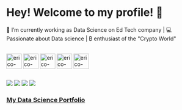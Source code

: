 # Hey! Welcome to my profile! 👋

🚀 I’m currently working as Data Science on Ed Tech company | 💻 Passionate about Data science | ₿ enthusiast of the "Crypto World"

<div style="display: inline_block"><br>
<img align="center" alt="erico-sql" height="40" width="40" src="https://cdn.jsdelivr.net/gh/devicons/devicon@latest/icons/azuresqldatabase/azuresqldatabase-original.svg">
<img align="center" alt="erico-Python" height="40" width="40" src="https://cdn.jsdelivr.net/gh/devicons/devicon@latest/icons/python/python-original.svg">
<img align="center" alt="erico-alteryx" height="40" width="40" src="https://cdn.jsdelivr.net/gh/devicons/devicon@latest/icons/r/r-original.svg">	
<img align="center" alt="erico-tableau" height="40" width="40" src="https://github.com/microsoft/PowerBI-Icons/blob/main/SVG/Power-BI.svg">	
<img align="center" alt="erico-tableau" height="40" width="40" src="https://i.ibb.co/SfjsMyG/tableau.png"> 
</div>
  
 ##
    
 
<div>
   <a href = "mailto:erico.bonilha@gmail.com"><img src="https://img.shields.io/badge/-Gmail-%23333?style=for-the-badge&logo=gmail&logoColor=white" target="_blank"></a>
  <a href="https://www.linkedin.com/in/erico-bonilha/" target="_blank"><img src="https://img.shields.io/badge/-LinkedIn-%230077B5?style=for-the-badge&logo=linkedin&logoColor=white" target="_blank"></a> 
   <a href="https://discord.com/channels/@ericobon#1011" target="_blank"><img src="https://img.shields.io/badge/Discord-7289DA?style=for-the-badge&logo=discord&logoColor=white" target="_blank"></a> 
  <a href="https://instagram.com/erico.boni" target="_blank"><img src="https://img.shields.io/badge/-Instagram-%23E4405F?style=for-the-badge&logo=instagram&logoColor=white" target="_blank"></a>
 </div>

### [My Data Science Portfolio](https://www.datascienceportfol.io/ericobonilha)
  
									
